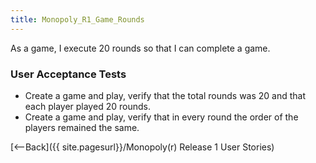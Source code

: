 ```yaml
---
title: Monopoly_R1_Game_Rounds
---
```

As a game, I execute 20 rounds so that I can complete a game.

### User Acceptance Tests
* Create a game and play, verify that the total rounds was 20 and that each player played 20 rounds.
* Create a game and play, verify that in every round the order of the players remained the same.

[<--Back]({{ site.pagesurl}}/Monopoly(r) Release 1 User Stories)